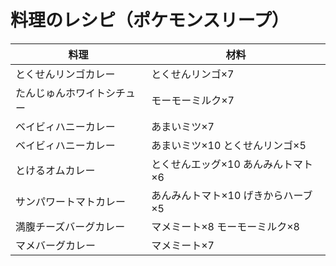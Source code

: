 # 料理のレシピ（ポケモンスリープ） 
  
料理|材料
--|--
とくせんリンゴカレー|とくせんリンゴ×7
たんじゅんホワイトシチュー|モーモーミルク×7
ベイビィハニーカレー|あまいミツ×7
ベイビィハニーカレー|あまいミツ×10 とくせんリンゴ×5
とけるオムカレー|とくせんエッグ×10 あんみんトマト×6
サンパワートマトカレー|あんみんトマト×10 げきからハーブ×5
満腹チーズバーグカレー|マメミート×8 モーモーミルク×8
マメバーグカレー|マメミート×7

